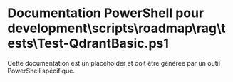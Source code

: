 # Documentation PowerShell pour development\scripts\roadmap\rag\tests\Test-QdrantBasic.ps1

Cette documentation est un placeholder et doit être générée par un outil PowerShell spécifique.
